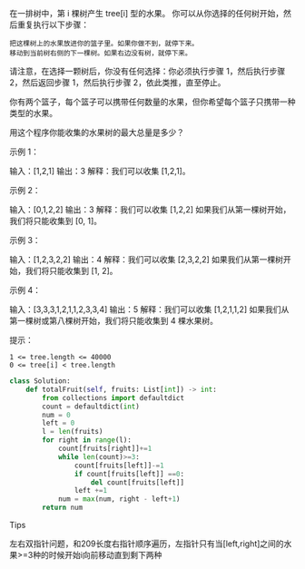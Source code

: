 在一排树中，第 i 棵树产生 tree[i] 型的水果。
你可以从你选择的任何树开始，然后重复执行以下步骤：

    把这棵树上的水果放进你的篮子里。如果你做不到，就停下来。
    移动到当前树右侧的下一棵树。如果右边没有树，就停下来。

请注意，在选择一颗树后，你没有任何选择：你必须执行步骤 1，然后执行步骤 2，然后返回步骤 1，然后执行步骤 2，依此类推，直至停止。

你有两个篮子，每个篮子可以携带任何数量的水果，但你希望每个篮子只携带一种类型的水果。

用这个程序你能收集的水果树的最大总量是多少？

 

示例 1：

输入：[1,2,1]
输出：3
解释：我们可以收集 [1,2,1]。

示例 2：

输入：[0,1,2,2]
输出：3
解释：我们可以收集 [1,2,2]
如果我们从第一棵树开始，我们将只能收集到 [0, 1]。

示例 3：

输入：[1,2,3,2,2]
输出：4
解释：我们可以收集 [2,3,2,2]
如果我们从第一棵树开始，我们将只能收集到 [1, 2]。

示例 4：

输入：[3,3,3,1,2,1,1,2,3,3,4]
输出：5
解释：我们可以收集 [1,2,1,1,2]
如果我们从第一棵树或第八棵树开始，我们将只能收集到 4 棵水果树。

 

提示：

    1 <= tree.length <= 40000
    0 <= tree[i] < tree.length



```python
class Solution:
    def totalFruit(self, fruits: List[int]) -> int:
        from collections import defaultdict
        count = defaultdict(int)
        num = 0 
        left = 0 
        l = len(fruits)
        for right in range(l):
            count[fruits[right]]+=1
            while len(count)>=3:
                count[fruits[left]]-=1
                if count[fruits[left]] ==0:
                    del count[fruits[left]]
                left +=1 
            num = max(num, right - left+1)
        return num 

```



Tips

左右双指针问题，和209长度右指针顺序遍历，左指针只有当[left,right]之间的水果>=3种的时候开始i向前移动直到剩下两种
